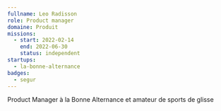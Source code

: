 ```yaml
---
fullname: Leo Radisson
role: Product manager
domaine: Produit
missions:
  - start: 2022-02-14
    end: 2022-06-30
    status: independent
startups:
  - la-bonne-alternance
badges:
  - segur
---
```


Product Manager à la Bonne Alternance et amateur de sports de glisse
